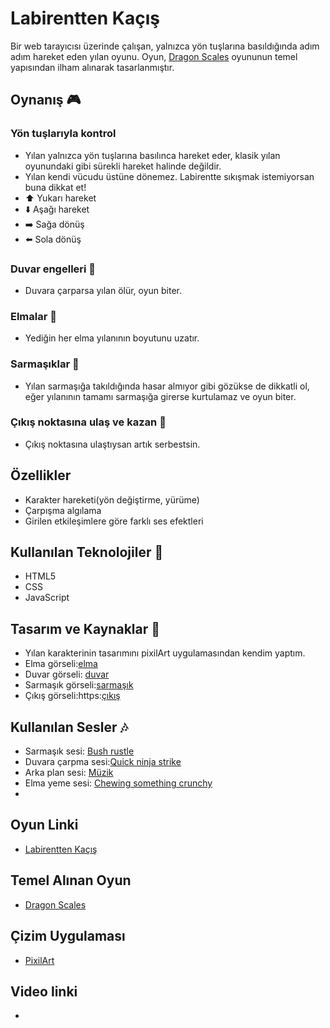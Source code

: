 # Labirentten Kaçış
Bir web tarayıcısı üzerinde çalışan, yalnızca yön tuşlarına basıldığında adım adım hareket eden yılan oyunu. Oyun, [Dragon Scales](https://bijoykochar.itch.io/dragon-scales) oyununun temel yapısından ilham alınarak tasarlanmıştır.
## Oynanış :video_game:
### Yön tuşlarıyla kontrol 
- Yılan yalnızca yön tuşlarına basılınca hareket eder, klasik yılan oyunundaki gibi sürekli hareket halinde değildir.
- Yılan kendi vücudu üstüne dönemez. Labirentte sıkışmak istemiyorsan buna dikkat et!
- :arrow_up: Yukarı hareket
- :arrow_down: Aşağı hareket
- :arrow_right: Sağa dönüş
- :arrow_left: Sola dönüş
  
### Duvar engelleri :bricks:
- Duvara çarparsa yılan ölür, oyun biter.
### Elmalar :apple:
- Yediğin her elma yılanının boyutunu uzatır.
### Sarmaşıklar :herb:
- Yılan sarmaşığa takıldığında hasar almıyor gibi gözükse de dikkatli ol, eğer yılanının tamamı sarmaşığa girerse kurtulamaz ve oyun biter.
### Çıkış noktasına ulaş ve kazan :tada:
- Çıkış noktasına ulaştıysan artık serbestsin.
## Özellikler
- Karakter hareketi(yön değiştirme, yürüme)
- Çarpışma algılama
- Girilen etkileşimlere göre farklı ses efektleri
 ## Kullanılan Teknolojiler :toolbox:
 - HTML5
 - CSS
 - JavaScript
## Tasarım ve Kaynaklar :art:
- Yılan karakterinin tasarımını pixilArt uygulamasından kendim yaptım.
- Elma görseli:[elma]( https://pin.it/20RpCHHUY)
- Duvar görseli: [duvar](https://pin.it/6wHsJlfeR)
- Sarmaşık görseli:[sarmaşık](https://pin.it/25jg1pojF)
- Çıkış görseli:https:[çıkış](//pin.it/4HRgMZgS4)
 ## Kullanılan Sesler :notes:
 - Sarmaşık sesi: [Bush rustle](https://pixabay.com/sound-effects/search/bush%20rustle/ )
 - Duvara çarpma sesi:[Quick ninja strike](https://mixkit.co/free-sound-effects/punch/) 
 - Arka plan sesi: [Müzik]( https://freesound.org/s/544416/)
 - Elma yeme sesi: [Chewing something crunchy](https://mixkit.co/free-sound-effects/eat/ )
 - 
## Oyun Linki
- [Labirentten Kaçış](https://semaimre.github.io/labirentten-kacis/)
## Temel Alınan Oyun
- [Dragon Scales]( https://bijoykochar.itch.io/dragon-scales)
## Çizim Uygulaması
- [PixilArt](https://www.pixilart.com/draw)
## Video linki
-

  

